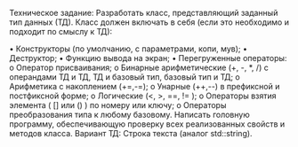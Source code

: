 Техническое задание:
Разработать класс, представляющий заданный тип данных (ТД). Класс должен включать в себя (если это необходимо и подходит по смыслу к ТД):

•	Конструкторы (по умолчанию, с параметрами, копи, мув);
•	Деструктор;
•	Функцию вывода на экран;
•	Перегруженные операторы:
o	Оператор присваивания;
o	Бинарные арифметические (+, -, *, /) с операндами ТД и ТД, ТД и базовый тип, базовый тип и ТД;
o	Арифметика с накоплением (+=,-=);
o	Унарные (++,--) в префиксной и постфиксной форме;
o	Логические (<, >, ==, != );
o	Операторы взятия элемента ( [] или () ) по номеру или ключу;
o	Операторы преобразования типа к любому базовому.
Написать головную программу, обеспечивающую проверку всех реализованных свойств и методов класса.
Вариант ТД: Строка текста (аналог std::string).

